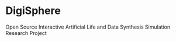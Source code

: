 # DigiSphere
Open Source Interactive Artificial Life and Data Synthesis Simulation Research Project
